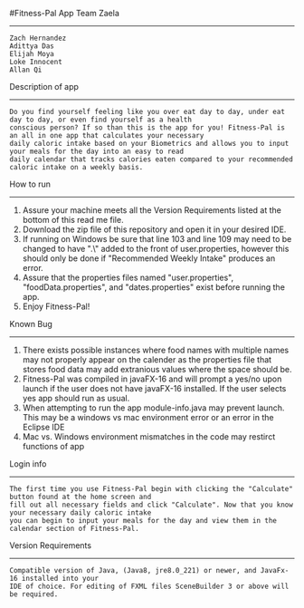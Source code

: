 #Fitness-Pal App
Team Zaela
***********
    Zach Hernandez
    Adittya Das 
    Elijah Moya 
    Loke Innocent 
    Allan Qi 
    
Description of app
*********************
    Do you find yourself feeling like you over eat day to day, under eat day to day, or even find yourself as a health 
    conscious person? If so than this is the app for you! Fitness-Pal is an all in one app that calculates your necessary 
    daily caloric intake based on your Biometrics and allows you to input your meals for the day into an easy to read 
    daily calendar that tracks calories eaten compared to your recommended caloric intake on a weekly basis.  
    
How to run
**************
1. Assure your machine meets all the Version Requirements listed at the bottom of this read me file. 
2. Download the zip file of this repository and open it in your desired IDE.
3. If running on Windows be sure that line 103 and line 109 may need to be changed to have ".\\"
   added to the front of user.properties, however this should only be done if "Recommended Weekly Intake" produces an error.
4. Assure that the properties files named "user.properties", "foodData.properties", and "dates.properties" exist before running
   the app.
5. Enjoy Fitness-Pal!
    
Known Bug
*************
1. There exists possible instances where food names with multiple names may not properly appear on the calender as 
the properties file that stores food data may add extranious values where the space should be.
2. Fitness-Pal was compiled in javaFX-16 and will prompt a yes/no upon launch if the user does not have javaFX-16 installed.
   If the user selects yes app should run as usual.
3. When attempting to run the app module-info.java may prevent launch. This may be a windows vs mac environment error or an error in
   the Eclipse IDE
4. Mac vs. Windows environment mismatches in the code may restirct functions of app

Login info
***********
    The first time you use Fitness-Pal begin with clicking the "Calculate" button found at the home screen and 
    fill out all necessary fields and click "Calculate". Now that you know your necessary daily caloric intake 
    you can begin to input your meals for the day and view them in the calendar section of Fitness-Pal.
    
Version Requirements
**********************
    Compatible version of Java, (Java8, jre8.0_221) or newer, and JavaFx-16 installed into your
    IDE of choice. For editing of FXML files SceneBuilder 3 or above will be required.
    

